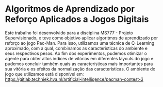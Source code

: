 # Algoritmos de Aprendizado por Reforço Aplicados a Jogos Digitais

Este trabalho foi desenvolvido para a disciplina MS777 - Projeto Supervisionado, e teve como objetivo aplicar algoritmos de aprendizado por reforço ao jogo Pac-Man. Para isso, utilizamos uma técnica de Q-Learning aproximado, com a qual, combinamos as características do ambiente e seus respectivos pesos. Ao fim dos experimentos, pudemos otimizar o agente para obter altos índices de vitórias em diferentes layouts do jogo e pudemos concluir também quais as características mais importantes para sua vitória e os efeitos da normalização das características. 
O ambiente do jogo que utilizamos está disponível em: https://gitlab.techniek.hva.nl/artificial-intelligence/pacman-contest-3
